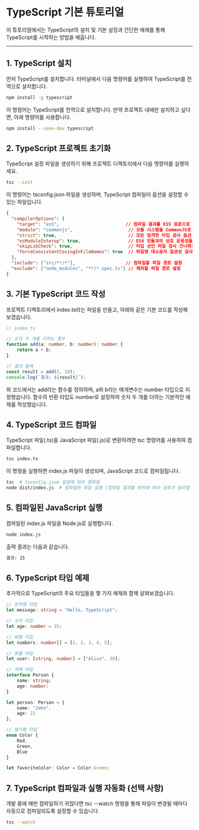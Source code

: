 # TypeScript 기본 튜토리얼

이 튜토리얼에서는 TypeScript의 설치 및 기본 설정과 간단한 예제를 통해 TypeScript를 시작하는 방법을 배웁니다.

---

## 1. TypeScript 설치

먼저 TypeScript를 설치합니다. 터미널에서 다음 명령어를 실행하여 TypeScript를 전역으로 설치합니다.

```bash
npm install -g typescript
```

이 명령어는 TypeScript를 전역으로 설치합니다. 만약 프로젝트 내에만 설치하고 싶다면, 아래 명령어를 사용합니다.

```bash
npm install --save-dev typescript
```

## 2. TypeScript 프로젝트 초기화
TypeScript 설정 파일을 생성하기 위해 프로젝트 디렉토리에서 다음 명령어를 실행하세요.

```bash
tsc --init
```

이 명령어는 tsconfig.json 파일을 생성하며, TypeScript 컴파일러 옵션을 설정할 수 있는 파일입니다.

```json
{
  "compilerOptions": {
    "target": "es5",                         // 컴파일 결과를 ES5 표준으로 설정
    "module": "commonjs",                     // 모듈 시스템을 CommonJS로 설정
    "strict": true,                           // 모든 엄격한 타입 검사 옵션 활성화
    "esModuleInterop": true,                  // ES6 모듈과의 상호 운용성을 활성화
    "skipLibCheck": true,                     // 타입 선언 파일 검사 건너뛰기
    "forceConsistentCasingInFileNames": true  // 파일명 대소문자 일관성 검사
  },
  "include": ["src/**/*"],                   // 컴파일할 파일 경로 설정
  "exclude": ["node_modules", "**/*.spec.ts"] // 제외할 파일 경로 설정
}
```

## 3. 기본 TypeScript 코드 작성
프로젝트 디렉토리에서 index.ts라는 파일을 만들고, 아래와 같은 기본 코드를 작성해 보겠습니다.

```typescript
// index.ts

// 숫자 두 개를 더하는 함수
function add(a: number, b: number): number {
    return a + b;
}

// 결과 출력
const result = add(5, 10);
console.log(`결과: ${result}`);
```

위 코드에서는 add라는 함수를 정의하며, a와 b라는 매개변수는 number 타입으로 지정했습니다. 함수의 반환 타입도 number로 설정하여 숫자 두 개를 더하는 기본적인 예제를 작성했습니다.

## 4. TypeScript 코드 컴파일
TypeScript 파일(.ts)을 JavaScript 파일(.js)로 변환하려면 tsc 명령어를 사용하여 컴파일합니다.

```bash
tsc index.ts
```

이 명령을 실행하면 index.js 파일이 생성되며, JavaScript 코드로 컴파일됩니다.

```bash
tsc  # tsconfig.json 설정에 따라 컴파일
node dist/index.js  # 컴파일된 파일 실행 (컴파일 결과물 위치에 따라 경로가 달라질 수 있음)
```

## 5. 컴파일된 JavaScript 실행
컴파일된 index.js 파일을 Node.js로 실행합니다.

```bash
node index.js
```

출력 결과는 다음과 같습니다.

```bash
결과: 15
```

## 6. TypeScript 타입 예제
추가적으로 TypeScript의 주요 타입들을 몇 가지 예제와 함께 살펴보겠습니다.

```typescript
// 문자열 타입
let message: string = "Hello, TypeScript";

// 숫자 타입
let age: number = 25;

// 배열 타입
let numbers: number[] = [1, 2, 3, 4, 5];

// 튜플 타입
let user: [string, number] = ["Alice", 30];

// 객체 타입
interface Person {
    name: string;
    age: number;
}

let person: Person = {
    name: "John",
    age: 22
};

// 열거형 타입
enum Color {
    Red,
    Green,
    Blue
}

let favoriteColor: Color = Color.Green;
```

## 7. TypeScript 컴파일과 실행 자동화 (선택 사항)
개발 중에 매번 컴파일하기 귀찮다면 tsc --watch 명령을 통해 파일이 변경될 때마다 자동으로 컴파일되도록 설정할 수 있습니다.

```bash
tsc --watch
```
